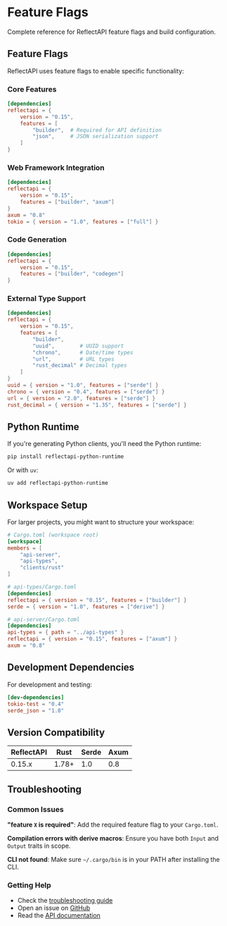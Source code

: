 # Feature Flags

Complete reference for ReflectAPI feature flags and build configuration.

## Feature Flags

ReflectAPI uses feature flags to enable specific functionality:

### Core Features

```toml
[dependencies]
reflectapi = { 
    version = "0.15", 
    features = [
        "builder",  # Required for API definition
        "json",     # JSON serialization support
    ] 
}
```

### Web Framework Integration

```toml
[dependencies]
reflectapi = { 
    version = "0.15", 
    features = ["builder", "axum"] 
}
axum = "0.8"
tokio = { version = "1.0", features = ["full"] }
```

### Code Generation

```toml
[dependencies]
reflectapi = { 
    version = "0.15", 
    features = ["builder", "codegen"] 
}
```

### External Type Support

```toml
[dependencies]
reflectapi = { 
    version = "0.15", 
    features = [
        "builder",
        "uuid",        # UUID support
        "chrono",      # Date/time types
        "url",         # URL types
        "rust_decimal" # Decimal types
    ] 
}
uuid = { version = "1.0", features = ["serde"] }
chrono = { version = "0.4", features = ["serde"] }
url = { version = "2.0", features = ["serde"] }
rust_decimal = { version = "1.35", features = ["serde"] }
```

## Python Runtime

If you're generating Python clients, you'll need the Python runtime:

```bash
pip install reflectapi-python-runtime
```

Or with `uv`:

```bash
uv add reflectapi-python-runtime
```

## Workspace Setup

For larger projects, you might want to structure your workspace:

```toml
# Cargo.toml (workspace root)
[workspace]
members = [
    "api-server",
    "api-types", 
    "clients/rust"
]

# api-types/Cargo.toml
[dependencies]
reflectapi = { version = "0.15", features = ["builder"] }
serde = { version = "1.0", features = ["derive"] }

# api-server/Cargo.toml  
[dependencies]
api-types = { path = "../api-types" }
reflectapi = { version = "0.15", features = ["axum"] }
axum = "0.8"
```

## Development Dependencies

For development and testing:

```toml
[dev-dependencies]
tokio-test = "0.4"
serde_json = "1.0"
```

## Version Compatibility

| ReflectAPI | Rust | Serde | Axum |
|------------|------|-------|------|
| 0.15.x     | 1.78+ | 1.0   | 0.8  |

## Troubleshooting

### Common Issues

**"feature `X` is required"**: Add the required feature flag to your `Cargo.toml`.

**Compilation errors with derive macros**: Ensure you have both `Input` and `Output` traits in scope.

**CLI not found**: Make sure `~/.cargo/bin` is in your PATH after installing the CLI.

### Getting Help

- Check the [troubleshooting guide](./troubleshooting.md)
- Open an issue on [GitHub](https://github.com/thepartly/reflectapi)
- Read the [API documentation](https://docs.rs/reflectapi)